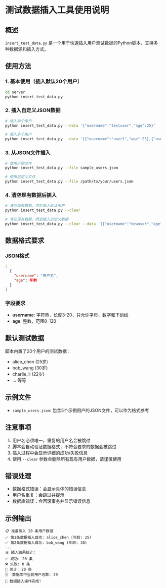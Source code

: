 # 测试数据插入工具使用说明

## 概述
`insert_test_data.py` 是一个用于快速插入用户测试数据的Python脚本，支持多种数据源和插入方式。

## 使用方法

### 1. 基本使用（插入默认20个用户）
```bash
cd server
python insert_test_data.py
```

### 2. 插入自定义JSON数据
```bash
# 插入单个用户
python insert_test_data.py --data '{"username":"testuser","age":25}'

# 插入多个用户
python insert_test_data.py --data '[{"username":"user1","age":25},{"username":"user2","age":30}]'
```

### 3. 从JSON文件插入
```bash
# 使用示例文件
python insert_test_data.py --file sample_users.json

# 使用自定义文件
python insert_test_data.py --file /path/to/your/users.json
```

### 4. 清空现有数据后插入
```bash
# 清空现有数据，然后插入默认用户
python insert_test_data.py --clear

# 清空现有数据，然后插入自定义数据
python insert_test_data.py --clear --data '[{"username":"newuser","age":25}]'
```

## 数据格式要求

### JSON格式
```json
[
  {
    "username": "用户名",
    "age": 年龄
  }
]
```

### 字段要求
- **username**: 字符串，长度3-20，只允许字母、数字和下划线
- **age**: 整数，范围0-120

## 默认测试数据
脚本内置了20个用户的测试数据：
- alice_chen (25岁)
- bob_wang (30岁)
- charlie_li (22岁)
- ... 等等

## 示例文件
- `sample_users.json`: 包含5个示例用户的JSON文件，可以作为格式参考

## 注意事项
1. 用户名必须唯一，重复的用户名会被跳过
2. 脚本会自动验证数据格式，不符合要求的数据会被跳过
3. 插入过程中会显示详细的成功/失败信息
4. 使用 `--clear` 参数会删除所有现有用户数据，请谨慎使用

## 错误处理
- 数据格式错误：会显示具体的错误信息
- 用户名重复：会跳过并提示
- 数据库错误：会回滚事务并显示错误信息

## 示例输出
```
📋 准备插入 20 条用户数据
✅ 第1条数据插入成功: alice_chen (年龄: 25)
✅ 第2条数据插入成功: bob_wang (年龄: 30)
...
📊 插入结果统计:
✅ 成功: 20 条
❌ 失败: 0 条
📝 总计: 20 条
🗄️  数据库中当前用户总数: 20
🎉 数据插入操作完成!
```
